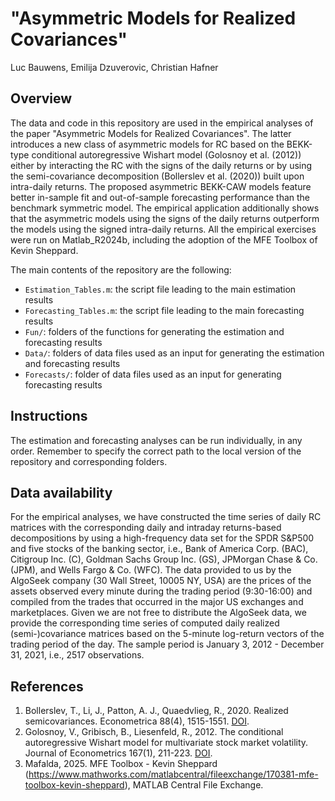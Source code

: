 # **"Asymmetric Models for Realized Covariances"**
Luc Bauwens, Emilija Dzuverovic, Christian Hafner

## Overview
The data and code in this repository are used in the empirical analyses of the paper "Asymmetric Models for Realized Covariances". The latter introduces a new class of asymmetric models for RC based on the BEKK-type conditional autoregressive Wishart model (Golosnoy et al. (2012)) either by interacting the RC with the signs of the daily returns or by using the semi-covariance decomposition (Bollerslev et al. (2020)) built upon intra-daily returns. The proposed asymmetric BEKK-CAW models feature better in-sample fit and out-of-sample forecasting performance than the benchmark symmetric model. The empirical application additionally shows that the asymmetric models using the signs of the daily returns outperform the models using the signed intra-daily returns. All the empirical exercises were run on Matlab_R2024b, including the adoption of the MFE Toolbox of Kevin Sheppard.

The main contents of the repository are the following:
- `Estimation_Tables.m`: the script file leading to the main estimation results
- `Forecasting_Tables.m`: the script file leading to the main forecasting results
- `Fun/`: folders of the functions for generating the estimation and forecasting results
- `Data/`: folders of data files used as an input for generating the estimation and forecasting results
- `Forecasts/`: folder of data files used as an input for generating forecasting results

## Instructions
The estimation and forecasting analyses can be run individually, in any order. Remember to specify the correct path to the local version of the repository and corresponding folders.

## Data availability
For the empirical analyses, we have constructed the time series of daily RC matrices with the corresponding daily and intraday returns-based decompositions by using a high-frequency data set for the SPDR S&P500 and five stocks of the banking sector, i.e., Bank of America Corp. (BAC), Citigroup Inc. (C), Goldman Sachs Group Inc. (GS), JPMorgan Chase & Co. (JPM), and Wells Fargo & Co. (WFC). The data provided to us by the AlgoSeek company (30 Wall Street, 10005 NY, USA) are the prices of the assets observed every minute during the trading period (9:30-16:00) and compiled from the trades that occurred in the major US exchanges and marketplaces. Given we are not free to distribute the AlgoSeek data, we provide the corresponding time series of computed daily realized (semi-)covariance matrices based on the 5-minute log-return vectors of the trading period of the day. The sample period is January 3, 2012 - December 31, 2021, i.e., 2517 observations.

## References
1. Bollerslev, T., Li, J., Patton, A. J., Quaedvlieg, R., 2020. Realized semicovariances. Econometrica 88(4), 1515-1551. [DOI](https://doi.org/10.3982/ECTA17056).
2. Golosnoy, V., Gribisch, B., Liesenfeld, R., 2012. The conditional autoregressive Wishart model for multivariate stock market volatility. Journal of Econometrics 167(1), 211-223. [DOI](https://doi.org/10.1016/j.jeconom.2011.11.004).
3. Mafalda, 2025. MFE Toolbox - Kevin Sheppard (https://www.mathworks.com/matlabcentral/fileexchange/170381-mfe-toolbox-kevin-sheppard), MATLAB Central File Exchange.
